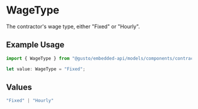 # WageType

The contractor's wage type, either "Fixed" or "Hourly".

## Example Usage

```typescript
import { WageType } from "@gusto/embedded-api/models/components/contractor.js";

let value: WageType = "Fixed";
```

## Values

```typescript
"Fixed" | "Hourly"
```